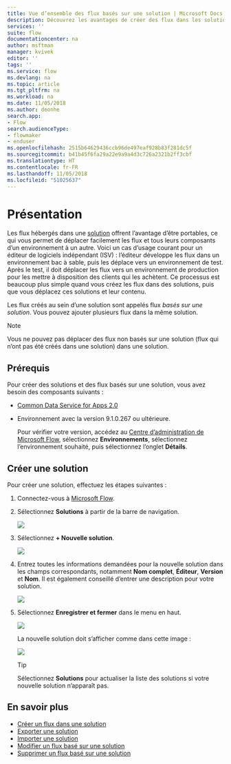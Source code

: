 ```yaml
---
title: Vue d’ensemble des flux basés sur une solution | Microsoft Docs
description: Découvrez les avantages de créer des flux dans les solutions.
services: ''
suite: flow
documentationcenter: na
author: msftman
manager: kvivek
editor: ''
tags: ''
ms.service: flow
ms.devlang: na
ms.topic: article
ms.tgt_pltfrm: na
ms.workload: na
ms.date: 11/05/2018
ms.author: deonhe
search.app:
- Flow
search.audienceType:
- flowmaker
- enduser
ms.openlocfilehash: 2515b64629436ccb96de497eaf928b83f281dc5f
ms.sourcegitcommit: b41b45f6fa29a22e9a9a4d3c726a2321b2ff3cbf
ms.translationtype: HT
ms.contentlocale: fr-FR
ms.lasthandoff: 11/05/2018
ms.locfileid: "51025637"
---
```

# <a name="overview"></a>Présentation

Les flux hébergés dans une [solution](https://docs.microsoft.com/powerapps/maker/common-data-service/solutions-overview) offrent l’avantage d’être portables, ce qui vous permet de déplacer facilement les flux et tous leurs composants d’un environnement à un autre. Voici un cas d’usage courant pour un éditeur de logiciels indépendant (ISV) : l’éditeur développe les flux dans un environnement bac à sable, puis les déplace vers un environnement de test. Après le test, il doit déplacer les flux vers un environnement de production pour les mettre à disposition des clients qui les achètent. Ce processus est beaucoup plus simple quand vous créez les flux dans des solutions, puis que vous déplacez ces solutions et leur contenu.

Les flux créés au sein d’une solution sont appelés flux *basés sur une solution*. Vous pouvez ajouter plusieurs flux dans la même solution.

> [!NOTE] 
> Vous ne pouvez pas déplacer des flux non basés sur une solution (flux qui n’ont pas été créés dans une solution) dans une solution.

## <a name="prerequisites"></a>Prérequis

Pour créer des solutions et des flux basés sur une solution, vous avez besoin des composants suivants :

- [Common Data Service for Apps 2.0](https://docs.microsoft.com/powerapps/maker/common-data-service/data-platform-intro)
- Environnement avec la version 9.1.0.267 ou ultérieure.

  Pour vérifier votre version, accédez au [Centre d’administration de Microsoft Flow](https://admin.flow.microsoft.com), sélectionnez **Environnements**, sélectionnez l’environnement souhaité, puis sélectionnez l’onglet **Détails**.

## <a name="create-a-solution"></a>Créer une solution

Pour créer une solution, effectuez les étapes suivantes :

1. Connectez-vous à [Microsoft Flow](https://flow.microsoft.com).
1. Sélectionnez **Solutions** à partir de la barre de navigation.

   ![](./media/overview-solution-flows/select-solutions-from-left-nav.png)

1. Sélectionnez **+ Nouvelle solution**.

   ![](./media/overview-solution-flows/select-new-solution.png)

1. Entrez toutes les informations demandées pour la nouvelle solution dans les champs correspondants, notamment **Nom complet**, **Éditeur**, **Version** et **Nom**. Il est également conseillé d’entrer une description pour votre solution.

   ![](./media/overview-solution-flows/new-solution.png)

1. Sélectionnez **Enregistrer et fermer** dans le menu en haut.

   ![](./media/overview-solution-flows/save-and-close-solution.png)

   La nouvelle solution doit s’afficher comme dans cette image :

   ![](./media/overview-solution-flows/new-solution-created.png)

   > [!TIP]
   > Sélectionnez **Solutions** pour actualiser la liste des solutions si votre nouvelle solution n’apparaît pas.

## <a name="learn-more"></a>En savoir plus

- [Créer un flux dans une solution](./create-flow-solution.md)
- [Exporter une solution](./export-flow-solution.md)
- [Importer une solution](./import-flow-solution.md)
- [Modifier un flux basé sur une solution](./edit-solution-aware-flow.md)
- [Supprimer un flux basé sur une solution](./remove-solution-aware-flow.md)
